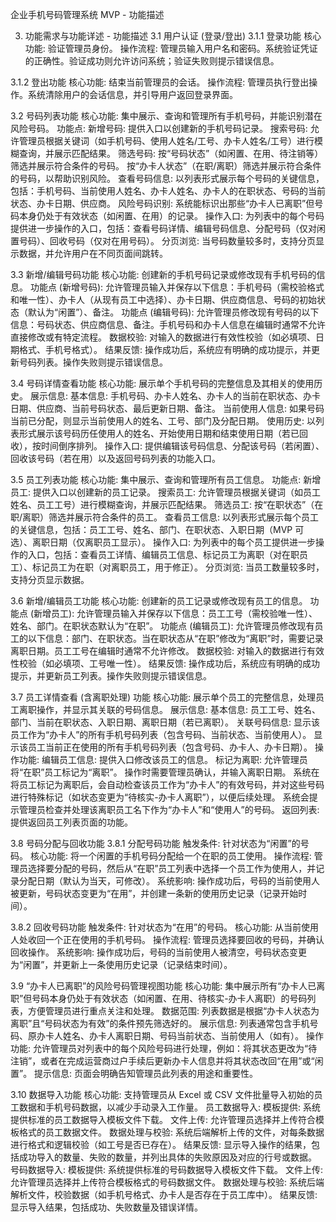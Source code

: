 企业手机号码管理系统 MVP - 功能描述

3. 功能需求与功能详述 - 功能描述
   3.1 用户认证 (登录/登出)
   3.1.1 登录功能
   核心功能: 验证管理员身份。
   操作流程: 管理员输入用户名和密码。系统验证凭证的正确性。验证成功则允许访问系统；验证失败则提示错误信息。

3.1.2 登出功能
核心功能: 结束当前管理员的会话。
操作流程: 管理员执行登出操作。系统清除用户的会话信息，并引导用户返回登录界面。

3.2 号码列表功能
核心功能: 集中展示、查询和管理所有手机号码，并能识别潜在风险号码。
功能点:
新增号码: 提供入口以创建新的手机号码记录。
搜索号码: 允许管理员根据关键词（如手机号码、使用人姓名/工号、办卡人姓名/工号）进行模糊查询，并展示匹配结果。
筛选号码:
按“号码状态”（如闲置、在用、待注销等）筛选并展示符合条件的号码。
按“办卡人状态”（在职/离职）筛选并展示符合条件的号码，以帮助识别风险。
查看号码信息: 以列表形式展示每个号码的关键信息，包括：手机号码、当前使用人姓名、办卡人姓名、办卡人的在职状态、号码的当前状态、办卡日期、供应商。
风险号码识别: 系统能标识出那些“办卡人已离职”但号码本身仍处于有效状态（如闲置、在用）的记录。
操作入口: 为列表中的每个号码提供进一步操作的入口，包括：查看号码详情、编辑号码信息、分配号码（仅对闲置号码）、回收号码（仅对在用号码）。
分页浏览: 当号码数量较多时，支持分页显示数据，并允许用户在不同页面间跳转。

3.3 新增/编辑号码功能
核心功能: 创建新的手机号码记录或修改现有手机号码的信息。
功能点 (新增号码):
允许管理员输入并保存以下信息：手机号码（需校验格式和唯一性）、办卡人（从现有员工中选择）、办卡日期、供应商信息、号码的初始状态（默认为“闲置”）、备注。
功能点 (编辑号码):
允许管理员修改现有号码的以下信息：号码状态、供应商信息、备注。手机号码和办卡人信息在编辑时通常不允许直接修改或有特定流程。
数据校验: 对输入的数据进行有效性校验（如必填项、日期格式、手机号格式）。
结果反馈: 操作成功后，系统应有明确的成功提示，并更新号码列表。操作失败则提示错误信息。

3.4 号码详情查看功能
核心功能: 展示单个手机号码的完整信息及其相关的使用历史。
展示信息:
基本信息: 手机号码、办卡人姓名、办卡人的当前在职状态、办卡日期、供应商、当前号码状态、最后更新日期、备注。
当前使用人信息: 如果号码当前已分配，则显示当前使用人的姓名、工号、部门及分配日期。
使用历史: 以列表形式展示该号码历任使用人的姓名、开始使用日期和结束使用日期（若已回收），按时间倒序排列。
操作入口: 提供编辑该号码信息、分配该号码（若闲置）、回收该号码（若在用）以及返回号码列表的功能入口。

3.5 员工列表功能
核心功能: 集中展示、查询和管理所有员工信息。
功能点:
新增员工: 提供入口以创建新的员工记录。
搜索员工: 允许管理员根据关键词（如员工姓名、员工工号）进行模糊查询，并展示匹配结果。
筛选员工: 按“在职状态”（在职/离职）筛选并展示符合条件的员工。
查看员工信息: 以列表形式展示每个员工的关键信息，包括：员工工号、姓名、部门、在职状态、入职日期（MVP 可选）、离职日期（仅离职员工显示）。
操作入口: 为列表中的每个员工提供进一步操作的入口，包括：查看员工详情、编辑员工信息、标记员工为离职（对在职员工）、标记员工为在职（对离职员工，用于修正）。
分页浏览: 当员工数量较多时，支持分页显示数据。

3.6 新增/编辑员工功能
核心功能: 创建新的员工记录或修改现有员工的信息。
功能点 (新增员工):
允许管理员输入并保存以下信息：员工工号（需校验唯一性）、姓名、部门。在职状态默认为“在职”。
功能点 (编辑员工):
允许管理员修改现有员工的以下信息：部门、在职状态。当在职状态从“在职”修改为“离职”时，需要记录离职日期。员工工号在编辑时通常不允许修改。
数据校验: 对输入的数据进行有效性校验（如必填项、工号唯一性）。
结果反馈: 操作成功后，系统应有明确的成功提示，并更新员工列表。操作失败则提示错误信息。

3.7 员工详情查看 (含离职处理) 功能
核心功能: 展示单个员工的完整信息，处理员工离职操作，并显示其关联的号码信息。
展示信息:
基本信息: 员工工号、姓名、部门、当前在职状态、入职日期、离职日期（若已离职）。
关联号码信息:
显示该员工作为“办卡人”的所有手机号码列表（包含号码、当前状态、当前使用人）。
显示该员工当前正在使用的所有手机号码列表（包含号码、办卡人、办卡日期）。
操作功能:
编辑员工信息: 提供入口修改该员工的信息。
标记为离职:
允许管理员将“在职”员工标记为“离职”。
操作时需要管理员确认，并输入离职日期。
系统在将员工标记为离职后，会自动检查该员工作为“办卡人”的有效号码，并对这些号码进行特殊标记（如状态变更为“待核实-办卡人离职”），以便后续处理。
系统会提示管理员检查并处理该离职员工名下作为“办卡人”和“使用人”的号码。
返回列表: 提供返回员工列表页面的功能。

3.8 号码分配与回收功能
3.8.1 分配号码功能
触发条件: 针对状态为“闲置”的号码。
核心功能: 将一个闲置的手机号码分配给一个在职的员工使用。
操作流程: 管理员选择要分配的号码，然后从“在职”员工列表中选择一个员工作为使用人，并记录分配日期（默认为当天，可修改）。
系统影响: 操作成功后，号码的当前使用人被更新，号码状态变更为“在用”，并创建一条新的使用历史记录（记录开始时间）。

3.8.2 回收号码功能
触发条件: 针对状态为“在用”的号码。
核心功能: 从当前使用人处收回一个正在使用的手机号码。
操作流程: 管理员选择要回收的号码，并确认回收操作。
系统影响: 操作成功后，号码的当前使用人被清空，号码状态变更为“闲置”，并更新上一条使用历史记录（记录结束时间）。

3.9 “办卡人已离职”的风险号码管理视图功能
核心功能: 集中展示所有“办卡人已离职”但号码本身仍处于有效状态（如闲置、在用、待核实-办卡人离职）的号码列表，方便管理员进行重点关注和处理。
数据范围: 列表数据是根据“办卡人状态为离职”且“号码状态为有效”的条件预先筛选好的。
展示信息: 列表通常包含手机号码、原办卡人姓名、办卡人离职日期、号码当前状态、当前使用人（如有）。
操作功能: 允许管理员对列表中的每个风险号码进行处理，例如：将其状态更改为“待注销”，或者在完成运营商过户手续后更新办卡人信息并将其状态改回“在用”或“闲置”。
提示信息: 页面会明确告知管理员此列表的用途和重要性。

3.10 数据导入功能
核心功能: 支持管理员从 Excel 或 CSV 文件批量导入初始的员工数据和手机号码数据，以减少手动录入工作量。
员工数据导入:
模板提供: 系统提供标准的员工数据导入模板文件下载。
文件上传: 允许管理员选择并上传符合模板格式的员工数据文件。
数据处理与校验: 系统后端解析上传的文件，对每条数据进行格式和逻辑校验（如工号是否已存在）。
结果反馈: 显示导入操作的结果，包括成功导入的数量、失败的数量，并列出具体的失败原因及对应的行号或数据。
号码数据导入:
模板提供: 系统提供标准的号码数据导入模板文件下载。
文件上传: 允许管理员选择并上传符合模板格式的号码数据文件。
数据处理与校验: 系统后端解析文件，校验数据（如手机号格式、办卡人是否存在于员工库中）。
结果反馈: 显示导入结果，包括成功、失败数量及错误详情。
